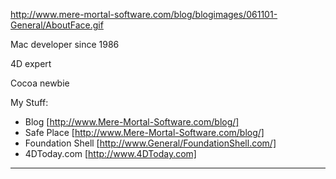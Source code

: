 http://www.mere-mortal-software.com/blog/blogimages/061101-General/AboutFace.gif

Mac developer since 1986

4D expert

Cocoa newbie


My Stuff:

* Blog [http://www.Mere-Mortal-Software.com/blog/]
* Safe Place [http://www.Mere-Mortal-Software.com/blog/]
* Foundation Shell [http://www.General/FoundationShell.com/]
* 4DToday.com [http://www.4DToday.com]


----